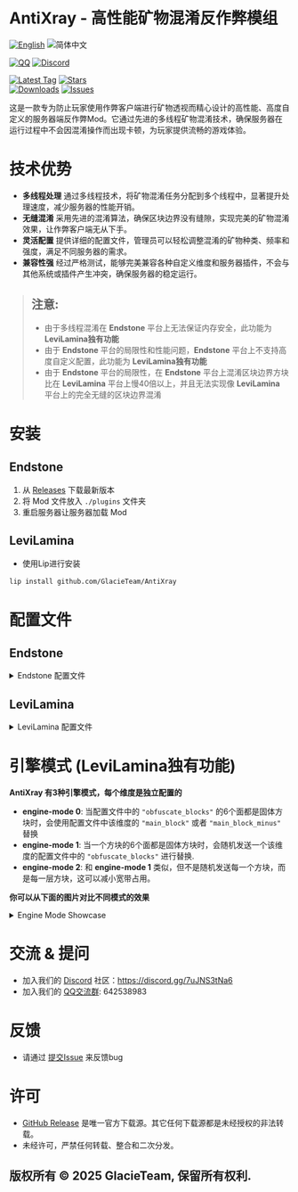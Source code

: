 # AntiXray - 高性能矿物混淆反作弊模组

[![English](https://img.shields.io/badge/English-informational?style=for-the-badge)](README.md)
![简体中文](https://img.shields.io/badge/简体中文-inactive?style=for-the-badge)

[![QQ](https://img.shields.io/badge/642538983-pink?style=for-the-badge&logo=qq)](https://qm.qq.com/q/1yn1ZHEoyY)
[![Discord](https://img.shields.io/discord/1346034987136192523?style=for-the-badge&logo=discord)](https://discord.gg/7uJNS3tNa6)

[![Latest Tag](https://img.shields.io/github/v/tag/GlacieTeam/AntiXray?label=Latest%20Tag&style=for-the-badge)](https://github.com/GlacieTeam/AntiXray/releases)
[![Stars](https://img.shields.io/github/stars/GlacieTeam/AntiXray.svg?style=for-the-badge)](https://github.com/GlacieTeam/AntiXray/stargazers)  
[![Downloads](https://img.shields.io/github/downloads/GlacieTeam/AntiXray/total?style=for-the-badge&color=%2300ff00)](https://github.com/GlacieTeam/AntiXray/releases)
[![Issues](https://img.shields.io/github/issues/GlacieTeam/AntiXray.svg?style=for-the-badge)](https://github.com/GlacieTeam/AntiXray/issues)

这是一款专为防止玩家使用作弊客户端进行矿物透视而精心设计的高性能、高度自定义的服务器端反作弊Mod。它通过先进的多线程矿物混淆技术，确保服务器在运行过程中不会因混淆操作而出现卡顿，为玩家提供流畅的游戏体验。

# 技术优势
- **多线程处理** 通过多线程技术，将矿物混淆任务分配到多个线程中，显著提升处理速度，减少服务器的性能开销。
- **无缝混淆** 采用先进的混淆算法，确保区块边界没有缝隙，实现完美的矿物混淆效果，让作弊客户端无从下手。
- **灵活配置** 提供详细的配置文件，管理员可以轻松调整混淆的矿物种类、频率和强度，满足不同服务器的需求。
- **兼容性强** 经过严格测试，能够完美兼容各种自定义维度和服务器插件，不会与其他系统或插件产生冲突，确保服务器的稳定运行。

> ## 注意: 
> - 由于多线程混淆在 **Endstone** 平台上无法保证内存安全，此功能为 **LeviLamina独有功能**
> - 由于 **Endstone** 平台的局限性和性能问题，**Endstone** 平台上不支持高度自定义配置，此功能为 **LeviLamina独有功能**
> - 由于 **Endstone** 平台的局限性，在 **Endstone** 平台上混淆区块边界方块比在 **LeviLamina** 平台上慢40倍以上，并且无法实现像 **LeviLamina** 平台上的完全无缝的区块边界混淆

# 安装
## Endstone
1. 从 [Releases](https://github.com/GlacieTeam/AntiXray/releases) 下载最新版本
2. 将 Mod 文件放入 `./plugins` 文件夹
3. 重启服务器让服务器加载 Mod
## LeviLamina
- 使用Lip进行安装
```bash
lip install github.com/GlacieTeam/AntiXray
```

# 配置文件
## Endstone
<details>
  <summary>Endstone 配置文件</summary>

```json
{
    "obfuscate_border": false  // 是否混淆区块边界。这会带来3-4倍的额外性能开销
}
```
</details>

## LeviLamina
<details>
  <summary>LeviLamina 配置文件</summary>

```json
{
    "version": 0,  // 配置文件版本，不要修改
    "max_threads": 4,  // 矿物混淆引擎可以使用的最大线程数，设置为0使用服务器物理线程数
    "dimensions": {  // 维度配置，你可以添加自定义维度
        "minecraft:nether": {
            "enable": true,    // 是否启用混淆
            "engine_mode": 1,  // 混淆引擎模式
            "max_height": 128,  // 混淆最大y轴高度，必须是16的倍数
            "update_radius": 2,  // 方块更新半径，设置过大的值会带来性能问题
            "obfuscate_blocks": [  // 引擎模式0下，这是被隐藏的方块列表，否则这是发给客户端的假矿列表
                "minecraft:ancient_debris",
                "minecraft:nether_gold_ore",
                "minecraft:quartz_ore"
            ],
            "main_block": "minecraft:netherrack"  // 可选。仅在引擎模式0下生效。被隐藏的矿物会被发送为此方块。
        },
        "minecraft:overworld": {
            "enable": true,
            "engine_mode": 2,
            "max_height": 256,
            "update_radius": 2,
            "obfuscate_blocks": [
                "minecraft:coal_ore",
                "minecraft:copper_ore",
                "minecraft:deepslate_coal_ore",
                "minecraft:deepslate_copper_ore",
                "minecraft:deepslate_diamond_ore",
                "minecraft:deepslate_emerald_ore",
                "minecraft:deepslate_gold_ore",
                "minecraft:deepslate_iron_ore",
                "minecraft:deepslate_lapis_ore",
                "minecraft:deepslate_redstone_ore",
                "minecraft:diamond_ore",
                "minecraft:emerald_ore",
                "minecraft:gold_ore",
                "minecraft:iron_ore",
                "minecraft:lapis_ore",
                "minecraft:raw_copper_block",
                "minecraft:raw_iron_block",
                "minecraft:redstone_ore"
            ],
            "main_block": "minecraft:stone",
            "main_block_minus": "minecraft:deepslate"    // 可选。仅在引擎模式0下生效。被隐藏的矿物在y轴小于0的时候会被发送为此方块。
        }
        // 你可以继续添加自定义维度
    }
}
```
</details>

# 引擎模式 (LeviLamina独有功能)
**AntiXray 有3种引擎模式，每个维度是独立配置的**
- **engine-mode 0**: 当配置文件中的 `"obfuscate_blocks"` 的6个面都是固体方块时，会使用配置文件中该维度的 `"main_block"` 或者 `"main_block_minus"` 替换
- **engine-mode 1**: 当一个方块的6个面都是固体方块时，会随机发送一个该维度的配置文件中的 `"obfuscate_blocks"` 进行替换. 
- **engine-mode 2**: 和 **engine-mode 1** 类似，但不是随机发送每一个方块，而是每一层方块，这可以减小宽带占用。

**你可以从下面的图片对比不同模式的效果**
<details>
  <summary>Engine Mode Showcase</summary>

### 无反透矿
![none](./pictures/none.jpg)
### 引擎模式0
![engine-mode-0](./pictures/engine-mode-0.jpg)
### 引擎模式1
![engine-mode-1](./pictures/engine-mode-1.jpg)
### 引擎模式2
![engine-mode-2](./pictures/engine-mode-2.jpg)
</details>

# 交流 & 提问
- 加入我们的 [Discord](https://discord.gg/7uJNS3tNa6) 社区：https://discord.gg/7uJNS3tNa6
- 加入我们的 [QQ交流群](https://qm.qq.com/q/1yn1ZHEoyY): 642538983

# 反馈
- 请通过 [提交Issue](https://github.com/GlacieTeam/AntiXray/issues) 来反馈bug

# 许可
- [GitHub Release](https://github.com/GlacieTeam/AntiXray/releases) 是唯一官方下载源。其它任何下载源都是未经授权的非法转载。
- 未经许可，严禁任何转载、整合和二次分发。

## 版权所有 © 2025 GlacieTeam, 保留所有权利.
